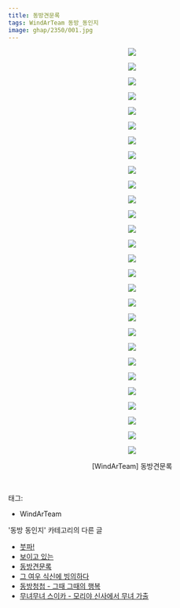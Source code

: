 ```yaml
---
title: 동방견문록
tags: WindArTeam 동방_동인지
image: ghap/2350/001.jpg
---
```

<div class="article">
<p style="text-align: center; clear: none; float: none;"><img src="{{ site.nasurl }}/ghap/2350/001.jpg"/></p>
<p style="text-align: center; clear: none; float: none;"><img src="{{ site.nasurl }}/ghap/2350/002.jpg"/></p>
<p style="text-align: center; clear: none; float: none;"><img src="{{ site.nasurl }}/ghap/2350/003.jpg"/></p>
<p style="text-align: center; clear: none; float: none;"><img src="{{ site.nasurl }}/ghap/2350/004.jpg"/></p>
<p style="text-align: center; clear: none; float: none;"><img src="{{ site.nasurl }}/ghap/2350/005.jpg"/></p>
<p style="text-align: center; clear: none; float: none;"><img src="{{ site.nasurl }}/ghap/2350/006.jpg"/></p>
<p style="text-align: center; clear: none; float: none;"><img src="{{ site.nasurl }}/ghap/2350/007.jpg"/></p>
<p style="text-align: center; clear: none; float: none;"><img src="{{ site.nasurl }}/ghap/2350/008.jpg"/></p>
<p style="text-align: center; clear: none; float: none;"><img src="{{ site.nasurl }}/ghap/2350/009.jpg"/></p>
<p style="text-align: center; clear: none; float: none;"><img src="{{ site.nasurl }}/ghap/2350/010.jpg"/></p>
<p style="text-align: center; clear: none; float: none;"><img src="{{ site.nasurl }}/ghap/2350/011.jpg"/></p>
<p style="text-align: center; clear: none; float: none;"><img src="{{ site.nasurl }}/ghap/2350/012.jpg"/></p>
<p style="text-align: center; clear: none; float: none;"><img src="{{ site.nasurl }}/ghap/2350/013.jpg"/></p>
<p style="text-align: center; clear: none; float: none;"><img src="{{ site.nasurl }}/ghap/2350/014.jpg"/></p>
<p style="text-align: center; clear: none; float: none;"><img src="{{ site.nasurl }}/ghap/2350/015.jpg"/></p>
<p style="text-align: center; clear: none; float: none;"><img src="{{ site.nasurl }}/ghap/2350/016.jpg"/></p>
<p style="text-align: center; clear: none; float: none;"><img src="{{ site.nasurl }}/ghap/2350/017.jpg"/></p>
<p style="text-align: center; clear: none; float: none;"><img src="{{ site.nasurl }}/ghap/2350/018.jpg"/></p>
<p style="text-align: center; clear: none; float: none;"><img src="{{ site.nasurl }}/ghap/2350/019.jpg"/></p>
<p style="text-align: center; clear: none; float: none;"><img src="{{ site.nasurl }}/ghap/2350/020.jpg"/></p>
<p style="text-align: center; clear: none; float: none;"><img src="{{ site.nasurl }}/ghap/2350/021.jpg"/></p>
<p style="text-align: center; clear: none; float: none;"><img src="{{ site.nasurl }}/ghap/2350/022.jpg"/></p>
<p style="text-align: center; clear: none; float: none;"><img src="{{ site.nasurl }}/ghap/2350/023.jpg"/></p>
<p style="text-align: center; clear: none; float: none;"><img src="{{ site.nasurl }}/ghap/2350/024.jpg"/></p>
<p style="text-align: center; clear: none; float: none;"><img src="{{ site.nasurl }}/ghap/2350/025.jpg"/></p>
<p style="text-align: center; clear: none; float: none;"><img src="{{ site.nasurl }}/ghap/2350/026.jpg"/></p>
<p style="text-align: center; clear: none; float: none;"><img src="{{ site.nasurl }}/ghap/2350/027.jpg"/></p>
<p style="text-align: center; clear: none; float: none;"><img src="{{ site.nasurl }}/ghap/2350/028.jpg"/></p>
<p style="text-align: center; clear: none; float: none;">[WindArTeam] 동방견문록</p>
<p><br/></p>
</div><div class="tagTrail">
<p>태그: </p>
<ul>
<li>WindArTeam</li>
</ul>
</div><div class="another">
<p>'동방 동인지' 카테고리의 다른 글</p>
<ul>
<li><a href="/2016-09-26-ghap_2352">붓파!</a></li>
<li><a href="/2016-09-26-ghap_2351">보이고 있는</a></li>
<li><a href="/2016-09-26-ghap_2350">동방견문록</a></li>
<li><a href="/2016-09-25-ghap_2347">그 여우 식신에 빙의하다</a></li>
<li><a href="/2016-09-25-ghap_2346">동방청첩 - 그때 그때의 행복</a></li>
<li><a href="/2016-09-25-ghap_2345">무녀무녀 스이카 - 모리야 신사에서 무녀 가출</a></li>
</ul>
</div><div class="cb_module cb_fluid">
<div class="cb_wrt cb_profile">
</div><!-- commentList close -->
</div>